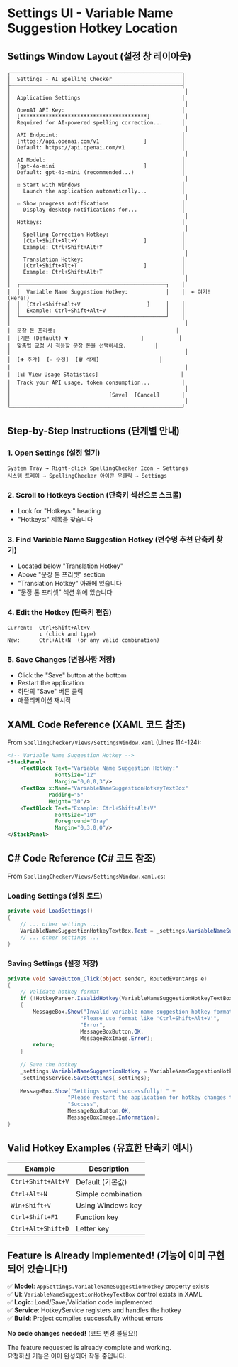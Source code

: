 # Settings UI - Variable Name Suggestion Hotkey Location

## Settings Window Layout (설정 창 레이아웃)

```
┌──────────────────────────────────────────────────────┐
│  Settings - AI Spelling Checker                      │
├──────────────────────────────────────────────────────┤
│                                                       │
│  Application Settings                                │
│                                                       │
│  OpenAI API Key:                                     │
│  [****************************************]           │
│  Required for AI-powered spelling correction...      │
│                                                       │
│  API Endpoint:                                       │
│  [https://api.openai.com/v1              ]           │
│  Default: https://api.openai.com/v1                  │
│                                                       │
│  AI Model:                                           │
│  [gpt-4o-mini                            ]           │
│  Default: gpt-4o-mini (recommended...)               │
│                                                       │
│  ☑ Start with Windows                                │
│    Launch the application automatically...           │
│                                                       │
│  ☑ Show progress notifications                       │
│    Display desktop notifications for...              │
│                                                       │
│  Hotkeys:                                            │
│                                                       │
│    Spelling Correction Hotkey:                       │
│    [Ctrl+Shift+Alt+Y                     ]           │
│    Example: Ctrl+Shift+Alt+Y                         │
│                                                       │
│    Translation Hotkey:                               │
│    [Ctrl+Shift+Alt+T                     ]           │
│    Example: Ctrl+Shift+Alt+T                         │
│                                                       │
│  ┌──────────────────────────────────────────────┐    │
│  │  Variable Name Suggestion Hotkey:            │    │  ← 여기! (Here!)
│  │  [Ctrl+Shift+Alt+V                     ]     │    │
│  │  Example: Ctrl+Shift+Alt+V                   │    │
│  └──────────────────────────────────────────────┘    │
│                                                       │
│  문장 톤 프리셋:                                      │
│  [기본 (Default) ▼                       ]           │
│  맞춤법 교정 시 적용할 문장 톤을 선택하세요.         │
│                                                       │
│  [➕ 추가]  [✏️ 수정]  [🗑️ 삭제]                   │
│                                                       │
│  [📊 View Usage Statistics]                          │
│  Track your API usage, token consumption...          │
│                                                       │
│                               [Save]  [Cancel]       │
│                                                       │
└──────────────────────────────────────────────────────┘
```

## Step-by-Step Instructions (단계별 안내)

### 1. Open Settings (설정 열기)
```
System Tray → Right-click SpellingChecker Icon → Settings
시스템 트레이 → SpellingChecker 아이콘 우클릭 → Settings
```

### 2. Scroll to Hotkeys Section (단축키 섹션으로 스크롤)
- Look for "Hotkeys:" heading
- "Hotkeys:" 제목을 찾습니다

### 3. Find Variable Name Suggestion Hotkey (변수명 추천 단축키 찾기)
- Located below "Translation Hotkey"
- Above "문장 톤 프리셋" section
- "Translation Hotkey" 아래에 있습니다
- "문장 톤 프리셋" 섹션 위에 있습니다

### 4. Edit the Hotkey (단축키 편집)
```
Current:  Ctrl+Shift+Alt+V
          ↓ (click and type)
New:      Ctrl+Alt+N  (or any valid combination)
```

### 5. Save Changes (변경사항 저장)
- Click the "Save" button at the bottom
- Restart the application
- 하단의 "Save" 버튼 클릭
- 애플리케이션 재시작

## XAML Code Reference (XAML 코드 참조)

From `SpellingChecker/Views/SettingsWindow.xaml` (Lines 114-124):

```xml
<!-- Variable Name Suggestion Hotkey -->
<StackPanel>
    <TextBlock Text="Variable Name Suggestion Hotkey:" 
               FontSize="12" 
               Margin="0,0,0,3"/>
    <TextBox x:Name="VariableNameSuggestionHotkeyTextBox" 
             Padding="5"
             Height="30"/>
    <TextBlock Text="Example: Ctrl+Shift+Alt+V" 
               FontSize="10" 
               Foreground="Gray" 
               Margin="0,3,0,0"/>
</StackPanel>
```

## C# Code Reference (C# 코드 참조)

From `SpellingChecker/Views/SettingsWindow.xaml.cs`:

### Loading Settings (설정 로드)
```csharp
private void LoadSettings()
{
    // ... other settings ...
    VariableNameSuggestionHotkeyTextBox.Text = _settings.VariableNameSuggestionHotkey;
    // ... other settings ...
}
```

### Saving Settings (설정 저장)
```csharp
private void SaveButton_Click(object sender, RoutedEventArgs e)
{
    // Validate hotkey format
    if (!HotkeyParser.IsValidHotkey(VariableNameSuggestionHotkeyTextBox.Text))
    {
        MessageBox.Show("Invalid variable name suggestion hotkey format. " +
                       "Please use format like 'Ctrl+Shift+Alt+V'", 
                       "Error", 
                       MessageBoxButton.OK, 
                       MessageBoxImage.Error);
        return;
    }
    
    // Save the hotkey
    _settings.VariableNameSuggestionHotkey = VariableNameSuggestionHotkeyTextBox.Text;
    _settingsService.SaveSettings(_settings);
    
    MessageBox.Show("Settings saved successfully! " +
                   "Please restart the application for hotkey changes to take effect.", 
                   "Success", 
                   MessageBoxButton.OK, 
                   MessageBoxImage.Information);
}
```

## Valid Hotkey Examples (유효한 단축키 예시)

| Example | Description |
|---------|-------------|
| `Ctrl+Shift+Alt+V` | Default (기본값) |
| `Ctrl+Alt+N` | Simple combination |
| `Win+Shift+V` | Using Windows key |
| `Ctrl+Shift+F1` | Function key |
| `Ctrl+Alt+Shift+D` | Letter key |

## Feature is Already Implemented! (기능이 이미 구현되어 있습니다!)

✅ **Model**: `AppSettings.VariableNameSuggestionHotkey` property exists  
✅ **UI**: `VariableNameSuggestionHotkeyTextBox` control exists in XAML  
✅ **Logic**: Load/Save/Validation code implemented  
✅ **Service**: HotkeyService registers and handles the hotkey  
✅ **Build**: Project compiles successfully without errors  

**No code changes needed!** (코드 변경 불필요!)

The feature requested is already complete and working.  
요청하신 기능은 이미 완성되어 작동 중입니다.
